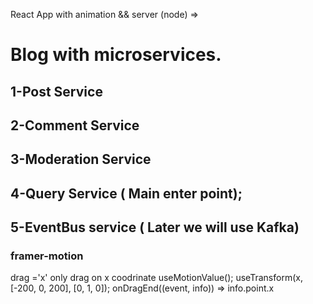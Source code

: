 React App with animation && server (node) =>

# Blog with microservices.

## 1-Post Service

## 2-Comment Service

## 3-Moderation Service

## 4-Query Service ( Main enter point);

## 5-EventBus service ( Later we will use Kafka)

### framer-motion

drag ='x' only drag on x coodrinate
useMotionValue();
useTransform(x, [-200, 0, 200], [0, 1, 0]);
onDragEnd((event, info)) => info.point.x
